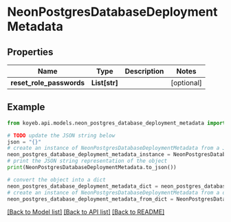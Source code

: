 # NeonPostgresDatabaseDeploymentMetadata


## Properties

Name | Type | Description | Notes
------------ | ------------- | ------------- | -------------
**reset_role_passwords** | **List[str]** |  | [optional] 

## Example

```python
from koyeb.api.models.neon_postgres_database_deployment_metadata import NeonPostgresDatabaseDeploymentMetadata

# TODO update the JSON string below
json = "{}"
# create an instance of NeonPostgresDatabaseDeploymentMetadata from a JSON string
neon_postgres_database_deployment_metadata_instance = NeonPostgresDatabaseDeploymentMetadata.from_json(json)
# print the JSON string representation of the object
print(NeonPostgresDatabaseDeploymentMetadata.to_json())

# convert the object into a dict
neon_postgres_database_deployment_metadata_dict = neon_postgres_database_deployment_metadata_instance.to_dict()
# create an instance of NeonPostgresDatabaseDeploymentMetadata from a dict
neon_postgres_database_deployment_metadata_from_dict = NeonPostgresDatabaseDeploymentMetadata.from_dict(neon_postgres_database_deployment_metadata_dict)
```
[[Back to Model list]](../README.md#documentation-for-models) [[Back to API list]](../README.md#documentation-for-api-endpoints) [[Back to README]](../README.md)


